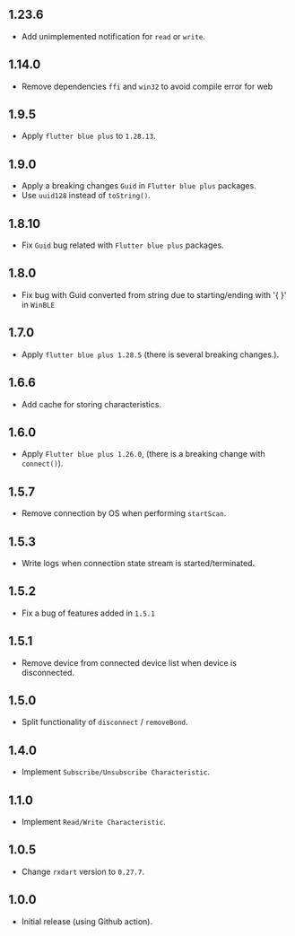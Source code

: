 ## 1.23.6
* Add unimplemented notification for `read` or `write`.   

## 1.14.0
* Remove dependencies `ffi` and `win32` to avoid compile error for web 

## 1.9.5
* Apply `flutter blue plus` to `1.28.13`.

## 1.9.0
* Apply a breaking changes `Guid` in `Flutter blue plus` packages.
* Use `uuid128` instead of `toString()`.

## 1.8.10
* Fix `Guid` bug related with `Flutter blue plus` packages.

## 1.8.0
* Fix bug with Guid converted from string due to starting/ending with '{ }' in `WinBLE`

## 1.7.0
* Apply `flutter blue plus 1.28.5` (there is several breaking changes.).

## 1.6.6
* Add cache for storing characteristics.

## 1.6.0
* Apply `Flutter blue plus 1.26.0`, (there is a breaking change with `connect()`).

## 1.5.7
* Remove connection by OS when performing `startScan`.

## 1.5.3
* Write logs when connection state stream is started/terminated. 

## 1.5.2
* Fix a bug of features added in `1.5.1` 

## 1.5.1
* Remove device from connected device list when device is disconnected.

## 1.5.0
* Split functionality of `disconnect` / `removeBond`.

## 1.4.0
* Implement `Subscribe/Unsubscribe Characteristic`.

## 1.1.0
* Implement `Read/Write Characteristic`.

## 1.0.5
* Change `rxdart` version to `0.27.7`.

## 1.0.0
* Initial release (using Github action).